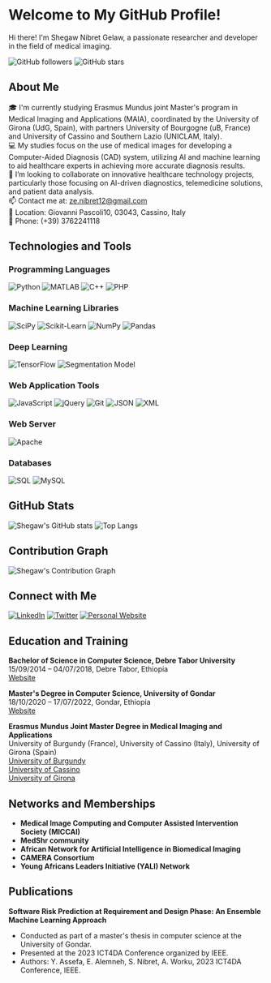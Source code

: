# Welcome to My GitHub Profile!

Hi there! I'm Shegaw Nibret Gelaw, a passionate researcher and developer in the field of medical imaging.

![GitHub followers](https://img.shields.io/github/followers/your-username?style=social)
![GitHub stars](https://img.shields.io/github/stars/your-username?style=social)

## About Me

🎓 I'm currently studying Erasmus Mundus joint Master's program in Medical Imaging and Applications (MAIA), coordinated by the University of Girona (UdG, Spain), with partners University of Bourgogne (uB, France) and University of Cassino and Southern Lazio (UNICLAM, Italy).  
💻 My studies focus on the use of medical images for developing a Computer-Aided Diagnosis (CAD) system, utilizing AI and machine learning to aid healthcare experts in achieving more accurate diagnosis results.  
👯 I’m looking to collaborate on innovative healthcare technology projects, particularly those focusing on AI-driven diagnostics, telemedicine solutions, and patient data analysis.  
📫 Contact me at: ze.nibret12@gmail.com  
📍 Location: Giovanni Pascoli10, 03043, Cassino, Italy  
📱 Phone: (+39) 3762241118

## Technologies and Tools

### Programming Languages
![Python](https://img.shields.io/badge/Python-3-blue?style=flat&logo=python)
![MATLAB](https://img.shields.io/badge/MATLAB-R2021a-orange?style=flat&logo=mathworks)
![C++](https://img.shields.io/badge/C++-blue?style=flat&logo=c%2B%2B)
![PHP](https://img.shields.io/badge/PHP-7.4-blue?style=flat&logo=php)

### Machine Learning Libraries
![SciPy](https://img.shields.io/badge/SciPy-1.7.0-blue?style=flat&logo=scipy)
![Scikit-Learn](https://img.shields.io/badge/Scikit--Learn-0.24.2-orange?style=flat&logo=scikit-learn)
![NumPy](https://img.shields.io/badge/NumPy-1.21.1-blue?style=flat&logo=numpy)
![Pandas](https://img.shields.io/badge/Pandas-1.3.1-purple?style=flat&logo=pandas)


### Deep Learning
![TensorFlow](https://img.shields.io/badge/TensorFlow-2.5.0-orange?style=flat&logo=tensorflow)
![Segmentation Model](https://img.shields.io/badge/Segmentation--Model-1.0.1-blue?style=flat)

### Web Application Tools
![JavaScript](https://img.shields.io/badge/JavaScript-ES6+-yellow?style=flat&logo=javascript)
![jQuery](https://img.shields.io/badge/jQuery-3.6.0-blue?style=flat&logo=jquery)
![Git](https://img.shields.io/badge/Git-2.24.3-red?style=flat&logo=git)
![JSON](https://img.shields.io/badge/JSON-Data-orange?style=flat&logo=json)
![XML](https://img.shields.io/badge/XML-Data-blue?style=flat)


### Web Server
![Apache](https://img.shields.io/badge/Apache-2.4-blue?style=flat&logo=apache)


### Databases
![SQL](https://img.shields.io/badge/SQL-Database-blue?style=flat)
![MySQL](https://img.shields.io/badge/MySQL-8.0-blue?style=flat&logo=mysql)

## GitHub Stats

![Shegaw's GitHub stats](https://github-readme-stats.vercel.app/api?username=taiaburbd&show_icons=true&theme=radical)
![Top Langs](https://github-readme-stats.vercel.app/api/top-langs/?username=taiaburbd&layout=compact&theme=radical)

## Contribution Graph

![Shegaw's Contribution Graph](https://activity-graph.herokuapp.com/graph?username=taiaburbd&theme=react-dark)

## Connect with Me

[![LinkedIn](https://img.shields.io/badge/LinkedIn-Shegaw%20Nibret%20Gelaw-blue?style=flat&logo=linkedin)](https://www.linkedin.com/in/your-profile/)
[![Twitter](https://img.shields.io/badge/Twitter-@yourhandle-blue?style=flat&logo=twitter)](https://twitter.com/yourhandle)
[![Personal Website](https://img.shields.io/badge/Website-YourWebsite-blue?style=flat&logo=wordpress)](https://yourwebsite.com)



## Education and Training

**Bachelor of Science in Computer Science, Debre Tabor University**  
15/09/2014 – 04/07/2018, Debre Tabor, Ethiopia  
[Website](https://dtu.edu.et/)

**Master's Degree in Computer Science, University of Gondar**  
18/10/2020 – 17/07/2022, Gondar, Ethiopia  
[Website](https://www.uog.edu.et/)

**Erasmus Mundus Joint Master Degree in Medical Imaging and Applications**  
University of Burgundy (France), University of Cassino (Italy), University of Girona (Spain)  
[University of Burgundy](https://en.u-bourgogne.fr/)  
[University of Cassino](https://www.unicas.it/)  
[University of Girona](https://www.udg.edu/en/)



## Networks and Memberships

- **Medical Image Computing and Computer Assisted Intervention Society (MICCAI)**
- **MedShr community**
- **African Network for Artificial Intelligence in Biomedical Imaging**
- **CAMERA Consortium**
- **Young Africans Leaders Initiative (YALI) Network**

## Publications

**Software Risk Prediction at Requirement and Design Phase: An Ensemble Machine Learning Approach**  
- Conducted as part of a master's thesis in computer science at the University of Gondar.
- Presented at the 2023 ICT4DA Conference organized by IEEE.
- Authors: Y. Assefa, E. Alemneh, S. Nibret, A. Worku, 2023 ICT4DA Conference, IEEE.

